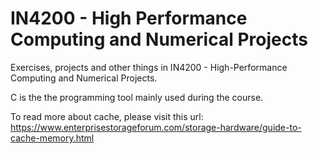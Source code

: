 # IN4200 - High Performance Computing and Numerical Projects
Exercises, projects and other things in IN4200 - High-Performance Computing and Numerical Projects.

C is the the programming tool mainly used during the course.

To read more about cache, please visit this url: https://www.enterprisestorageforum.com/storage-hardware/guide-to-cache-memory.html
